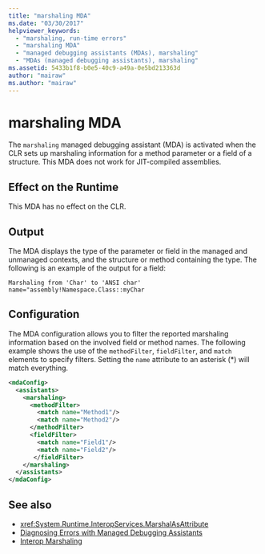 ```yaml
---
title: "marshaling MDA"
ms.date: "03/30/2017"
helpviewer_keywords: 
  - "marshaling, run-time errors"
  - "marshaling MDA"
  - "managed debugging assistants (MDAs), marshaling"
  - "MDAs (managed debugging assistants), marshaling"
ms.assetid: 5433b1f8-b0e5-40c9-a49a-0e5bd213363d
author: "mairaw"
ms.author: "mairaw"
---
```

# marshaling MDA
The `marshaling` managed debugging assistant (MDA) is activated when the CLR sets up marshaling information for a method parameter or a field of a structure. This MDA does not work for JIT-compiled assemblies.  
  
## Effect on the Runtime  
 This MDA has no effect on the CLR.  
  
## Output  
 The MDA displays the type of the parameter or field in the managed and unmanaged contexts, and the structure or method containing the type.  The following is an example of the output for a field:  
  
```output
Marshaling from 'Char' to 'ANSI char'  
name="assembly!Namespace.Class::myChar  
```  
  
## Configuration  
 The MDA configuration allows you to filter the reported marshaling information based on the involved field or method names.  The following example shows the use of the `methodFilter`, `fieldFilter`, and `match` elements to specify filters.  Setting the `name` attribute to an asterisk (\*) will match everything.  
  
```xml  
<mdaConfig>  
  <assistants>  
    <marshaling>  
      <methodFilter>  
        <match name="Method1"/>  
        <match name="Method2"/>  
      </methodFilter>  
      <fieldFilter>  
        <match name="Field1"/>  
        <match name="Field2"/>  
       </fieldFilter>  
    </marshaling>  
  </assistants>  
</mdaConfig>  
```  
  
## See also

- <xref:System.Runtime.InteropServices.MarshalAsAttribute>
- [Diagnosing Errors with Managed Debugging Assistants](diagnosing-errors-with-managed-debugging-assistants.md)
- [Interop Marshaling](../interop/interop-marshaling.md)
